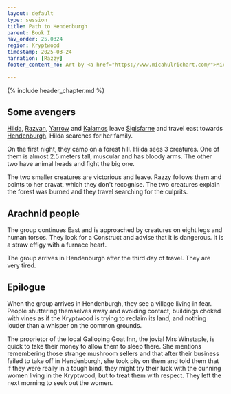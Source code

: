 ```yaml
---
layout: default
type: session
title: Path to Hendenburgh 
parent: Book I
nav_order: 25.0324
region: Kryptwood 
timestamp: 2025-03-24
narration: [Razzy]
footer_content_no: Art by <a href="https://www.micahulrichart.com/">Micah Ulrich</a>.

---
```


{% include header_chapter.md %}

## Some avengers

[Hilda](../../directory/Sigisfarne/Hilda.md), [Razvan](../../directory/Sigisfarne/Razvan.md), [Yarrow](../../directory/Sigisfarne/Yarrow.md) and [Kalamos](../../directory/Sigisfarne/Kalamos.md) leave [Sigisfarne](../../directory/Sigisfarne/index.md) and travel east towards [Hendenburgh](../../directory/Hendenburgh/index.md).
Hilda searches for her family.

On the first night, they camp on a forest hill.
Hilda sees 3 creatures.
One of them is almost 2.5 meters tall, muscular and has bloody arms.
The other two have animal heads and fight the big one.

The two smaller creatures are victorious and leave.
Razzy follows them and points to her cravat, which they don't recognise.
The two creatures explain the forest was burned and they travel searching for the culprits.

## Arachnid people

The group continues East and is approached by creatures on eight legs and human torsos.
They look for a Construct and advise that it is dangerous.
It is a straw effigy with a furnace heart.

The group arrives in Hendenburgh after the third day of travel.
They are very tired.

## Epilogue 

When the group arrives in Hendenburgh, they see a village living in fear.
People shuttering themselves away and avoiding contact, buildings choked with vines as if the Kryptwood is trying to reclaim its land, and nothing louder than a whisper on the common grounds.

The proprietor of the local Galloping Goat Inn, the jovial Mrs Winstaple, is quick to take their money to allow them to sleep there.
She mentions remembering those strange mushroom sellers and that after their business failed to take off in Hendenburgh, she took pity on them and told them that if they were really in a tough bind, they might try their luck with the cunning women living in the Kryptwood, but to treat them with respect.
They left the next morning to seek out the women.